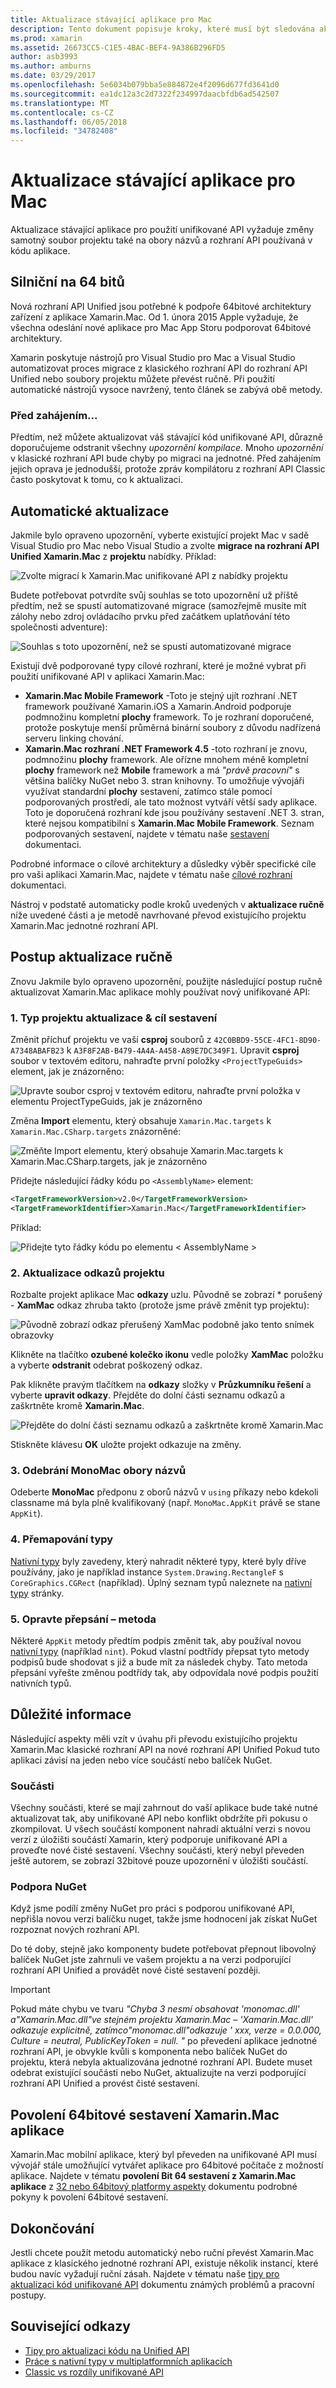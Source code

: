 ```yaml
---
title: Aktualizace stávající aplikace pro Mac
description: Tento dokument popisuje kroky, které musí být sledována aktualizace Xamarin.Mac aplikace z rozhraní API Classic jednotné rozhraní API.
ms.prod: xamarin
ms.assetid: 26673CC5-C1E5-4BAC-BEF4-9A386B296FD5
author: asb3993
ms.author: amburns
ms.date: 03/29/2017
ms.openlocfilehash: 5e6034b079bba5e884872e4f2096d677fd3641d0
ms.sourcegitcommit: ea1dc12a3c2d7322f234997daacbfdb6ad542507
ms.translationtype: MT
ms.contentlocale: cs-CZ
ms.lasthandoff: 06/05/2018
ms.locfileid: "34782408"
---
```

# <a name="updating-existing-mac-apps"></a>Aktualizace stávající aplikace pro Mac

Aktualizace stávající aplikace pro použití unifikované API vyžaduje změny samotný soubor projektu také na obory názvů a rozhraní API používaná v kódu aplikace.

## <a name="the-road-to-64-bits"></a>Silniční na 64 bitů

Nová rozhraní API Unified jsou potřebné k podpoře 64bitové architektury zařízení z aplikace Xamarin.Mac. Od 1. února 2015 Apple vyžaduje, že všechna odeslání nové aplikace pro Mac App Storu podporovat 64bitové architektury.

Xamarin poskytuje nástrojů pro Visual Studio pro Mac a Visual Studio automatizovat proces migrace z klasického rozhraní API do rozhraní API Unified nebo soubory projektu můžete převést ručně. Při použití automatické nástrojů vysoce navržený, tento článek se zabývá obě metody.

### <a name="before-you-start"></a>Před zahájením...

Předtím, než můžete aktualizovat váš stávající kód unifikované API, důrazně doporučujeme odstranit všechny *upozornění kompilace*. Mnoho *upozornění* v klasické rozhraní API bude chyby po migraci na jednotné. Před zahájením jejich oprava je jednodušší, protože zpráv kompilátoru z rozhraní API Classic často poskytovat k tomu, co k aktualizaci.

## <a name="automated-updating"></a>Automatické aktualizace

Jakmile bylo opraveno upozornění, vyberte existující projekt Mac v sadě Visual Studio pro Mac nebo Visual Studio a zvolte **migrace na rozhraní API Unified Xamarin.Mac** z **projektu** nabídky. Příklad:

![](updating-mac-apps-images/beta-tool1.png "Zvolte migrací k Xamarin.Mac unifikované API z nabídky projektu")

Budete potřebovat potvrdíte svůj souhlas se toto upozornění už příště předtím, než se spustí automatizované migrace (samozřejmě musíte mít zálohy nebo zdroj ovládacího prvku před začátkem uplatňování této společnosti adventure):

![](updating-mac-apps-images/migrate01.png "Souhlas s toto upozornění, než se spustí automatizované migrace")

Existují dvě podporované typy cílové rozhraní, které je možné vybrat při použití unifikované API v aplikaci Xamarin.Mac:

- **Xamarin.Mac Mobile Framework** -Toto je stejný ujít rozhraní .NET framework používané Xamarin.iOS a Xamarin.Android podporuje podmnožinu kompletní **plochy** framework. To je rozhraní doporučené, protože poskytuje menší průměrná binární soubory z důvodu nadřízená serveru linking chování.
- **Xamarin.Mac rozhraní .NET Framework 4.5** -toto rozhraní je znovu, podmnožinu **plochy** framework. Ale ořízne mnohem méně kompletní **plochy** framework než **Mobile** framework a má _"právě pracovní"_ s většina balíčky NuGet nebo 3. stran knihovny. To umožňuje vývojáři využívat standardní **plochy** sestavení, zatímco stále pomocí podporovaných prostředí, ale tato možnost vytváří větší sady aplikace. Toto je doporučená rozhraní kde jsou používány sestavení .NET 3. stran, které nejsou kompatibilní s **Xamarin.Mac Mobile Framework**. Seznam podporovaných sestavení, najdete v tématu naše [sestavení](~/cross-platform/internals/available-assemblies.md) dokumentaci.

Podrobné informace o cílové architektury a důsledky výběr specifické cíle pro vaši aplikaci Xamarin.Mac, najdete v tématu naše [cílové rozhraní](~/mac/platform/target-framework.md) dokumentaci. 

Nástroj v podstatě automaticky podle kroků uvedených v **aktualizace ručně** níže uvedené části a je metodě navrhované převod existujícího projektu Xamarin.Mac jednotné rozhraní API.

## <a name="steps-to-update-manually"></a>Postup aktualizace ručně

Znovu Jakmile bylo opraveno upozornění, použijte následující postup ručně aktualizovat Xamarin.Mac aplikace mohly používat nový unifikované API:

### <a name="1-update-project-type--build-target"></a>1. Typ projektu aktualizace & cíl sestavení

Změnit příchuť projektu ve vaší **csproj** souborů z `42C0BBD9-55CE-4FC1-8D90-A7348ABAFB23` k `A3F8F2AB-B479-4A4A-A458-A89E7DC349F1`. Upravit **csproj** soubor v textovém editoru, nahraďte první položky `<ProjectTypeGuids>` element, jak je znázorněno:

![](updating-mac-apps-images/csproj.png "Upravte soubor csproj v textovém editoru, nahraďte první položka v elementu ProjectTypeGuids, jak je znázorněno")

Změna **Import** elementu, který obsahuje `Xamarin.Mac.targets` k `Xamarin.Mac.CSharp.targets` znázorněné:

![](updating-mac-apps-images/csproj2.png "Změňte Import elementu, který obsahuje Xamarin.Mac.targets k Xamarin.Mac.CSharp.targets, jak je znázorněno")

Přidejte následující řádky kódu po `<AssemblyName>` element:

```xml
<TargetFrameworkVersion>v2.0</TargetFrameworkVersion>
<TargetFrameworkIdentifier>Xamarin.Mac</TargetFrameworkIdentifier>

```

Příklad:

![](updating-mac-apps-images/csproj3.png "Přidejte tyto řádky kódu po elementu < AssemblyName >")

### <a name="2-update-project-references"></a>2. Aktualizace odkazů projektu

Rozbalte projekt aplikace Mac **odkazy** uzlu. Původně se zobrazí * porušený - **XamMac** odkaz zhruba takto (protože jsme právě změnit typ projektu):

![](updating-mac-apps-images/references.png "Původně zobrazí odkaz přerušený XamMac podobně jako tento snímek obrazovky")

Klikněte na tlačítko **ozubené kolečko ikonu** vedle položky **XamMac** položku a vyberte **odstranit** odebrat poškozený odkaz.

Pak klikněte pravým tlačítkem na **odkazy** složky v **Průzkumníku řešení** a vyberte **upravit odkazy**. Přejděte do dolní části seznamu odkazů a zaškrtněte kromě **Xamarin.Mac**.

![](updating-mac-apps-images/references2.png "Přejděte do dolní části seznamu odkazů a zaškrtněte kromě Xamarin.Mac")

Stiskněte klávesu **OK** uložte projekt odkazuje na změny.

### <a name="3-remove-monomac-from-namespaces"></a>3. Odebrání MonoMac obory názvů

Odeberte **MonoMac** předponu z oborů názvů v `using` příkazy nebo kdekoli classname má byla plně kvalifikovaný (např. `MonoMac.AppKit` právě se stane `AppKit`).

### <a name="4-remap-types"></a>4. Přemapování typy

[Nativní typy](~/cross-platform/macios/nativetypes.md) byly zavedeny, který nahradit některé typy, které byly dříve používány, jako je například instance `System.Drawing.RectangleF` s `CoreGraphics.CGRect` (například). Úplný seznam typů naleznete na [nativní typy](~/cross-platform/macios/nativetypes.md) stránky.

### <a name="5-fix-method-overrides"></a>5. Opravte přepsání – metoda

Některé `AppKit` metody předtím podpis změnit tak, aby používal novou [nativní typy](~/cross-platform/macios/nativetypes.md) (například `nint`). Pokud vlastní podtřídy přepsat tyto metody podpisů bude shodovat s již a bude mít za následek chyby. Tato metoda přepsání vyřešte změnou podtřídy tak, aby odpovídala nové podpis použití nativních typů. 

## <a name="considerations"></a>Důležité informace

Následující aspekty měli vzít v úvahu při převodu existujícího projektu Xamarin.Mac klasické rozhraní API na nové rozhraní API Unified Pokud tuto aplikaci závisí na jeden nebo více součástí nebo balíček NuGet. 

### <a name="components"></a>Součásti

Všechny součásti, které se mají zahrnout do vaší aplikace bude také nutné aktualizovat tak, aby unifikované API nebo konflikt obdržíte při pokusu o zkompilovat. U všech součástí komponent nahradí aktuální verzi s novou verzí z úložišti součástí Xamarin, který podporuje unifikované API a proveďte nové čisté sestavení. Všechny součásti, který nebyl převeden ještě autorem, se zobrazí 32bitové pouze upozornění v úložišti součástí.

### <a name="nuget-support"></a>Podpora NuGet

Když jsme podílí změny NuGet pro práci s podporou unifikované API, nepřišla novou verzi balíčku nuget, takže jsme hodnocení jak získat NuGet rozpoznat nových rozhraní API. 

Do té doby, stejně jako komponenty budete potřebovat přepnout libovolný balíček NuGet jste zahrnuli ve vašem projektu a na verzi podporující rozhraní API Unified a provádět nové čisté sestavení později.

> [!IMPORTANT]
> Pokud máte chybu ve tvaru _"Chyba 3 nesmí obsahovat 'monomac.dll' a"Xamarin.Mac.dll"ve stejném projektu Xamarin.Mac – 'Xamarin.Mac.dll' odkazuje explicitně, zatímco"monomac.dll"odkazuje ' xxx, verze = 0.0.000, Culture = neutral, PublicKeyToken = null. "_ po převedení aplikace jednotné rozhraní API, je obvykle kvůli s komponenta nebo balíček NuGet do projektu, která nebyla aktualizována jednotné rozhraní API. Budete muset odebrat existující součásti nebo NuGet, aktualizujte na verzi podporující rozhraní API Unified a provést čisté sestavení.

## <a name="enabling-64-bit-builds-of-xamarinmac-apps"></a>Povolení 64bitové sestavení Xamarin.Mac aplikace

Xamarin.Mac mobilní aplikace, který byl převeden na unifikované API musí vývojář stále umožňující vytvářet aplikace pro 64bitové počítače z možností aplikace. Najdete v tématu **povolení Bit 64 sestavení z Xamarin.Mac aplikace** z [32 nebo 64bitový platformy aspekty](~/cross-platform/macios/32-and-64/index.md) dokumentu podrobné pokyny k povolení 64bitové sestavení.
    
## <a name="finishing-up"></a>Dokončování

Jestli chcete použít metodu automatický nebo ruční převést Xamarin.Mac aplikace z klasického jednotné rozhraní API, existuje několik instancí, které budou navíc vyžadují ruční zásah. Najdete v tématu naše [tipy pro aktualizaci kód unifikované API](~/cross-platform/macios/unified/updating-tips.md) dokumentu známých problémů a pracovní postupy.

## <a name="related-links"></a>Související odkazy

- [Tipy pro aktualizaci kódu na Unified API](~/cross-platform/macios/unified/updating-tips.md)
- [Práce s nativní typy v multiplatformních aplikacích](~/cross-platform/macios/native-types-cross-platform.md)
- [Classic vs rozdíly unifikované API](https://developer.xamarin.com/releases/ios/api_changes/classic-vs-unified-8.6.0/)
